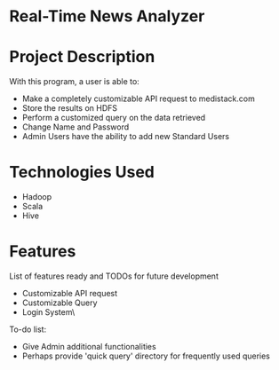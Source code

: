 # Real-Time News Analyzer
# Project Description
With this program, a user is able to:
  - Make a completely customizable API request to medistack.com 
  - Store the results on HDFS
  - Perform a customized query on the data retrieved
  - Change Name and Password
  - Admin Users have the ability to add new Standard Users

# Technologies Used
- Hadoop
- Scala
- Hive
# Features
List of features ready and TODOs for future development

- Customizable API request
- Customizable Query
- Login System\

To-do list:
- Give Admin additional functionalities
- Perhaps provide 'quick query' directory for frequently used queries
